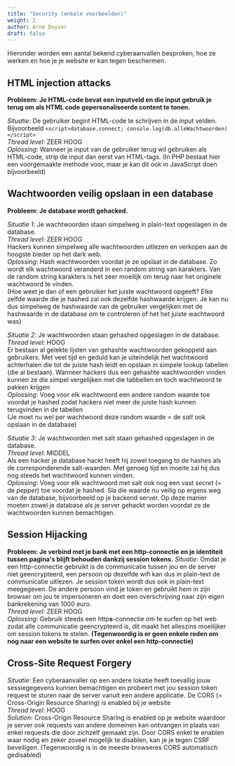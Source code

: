 ```yaml
---
title: "Security (enkele voorbeelden)"
weight: 2
author: Arne Duyver
draft: false
---
```


Hieronder worden een aantal bekend cyberaanvallen besproken, hoe ze werken en hoe je je website er kan tegen beschermen.

## HTML injection attacks
**Probleem: Je HTML-code bevat een inputveld en die input gebruik je terug om als HTML code gepersonaliseerde content te tonen.**

_Situatie_: De gebruiker begint HTML-code te schrijven in de input velden. Bijvoorbeeld `<script>database.connect; console.log(db.alleWachtwoorden)</script>` <br/>
_Thread level_: ZEER HOOG <br/>
_Oplossing_: Wanneer je input van de gebruiker terug wil gebruiken als HTML-code, strip de input dan eerst van HTML-tags. (In PHP bestaat hier een voorgemaakte methode voor, maar je kan dit ook in JavaScript doen bijvoorbeeld)

## Wachtwoorden veilig opslaan in een database
**Probleem: Je database wordt gehacked.**

_Situatie 1_: Je wachtwoorden staan simpelweg in plain-text opgeslagen in de database. <br/>
_Thread level_: ZEER HOOG <br/>
Hackers kunnen simpelweg alle wachtwoorden uitlezen en verkopen aan de hoogste bieder op het dark web. <br/>
_Oplossing_: Hash wachtwoorden voordat je ze opslaat in de database. Zo wordt elk wachtwoord veranderd in een random string van karakters. Van de random string karakters is het zeer moeilijk om terug naar het originele wachtwoord te vinden. <br/>
(Hoe weet je dan of een gebruiker het juiste wachtwoord opgeeft? Elke zelfde waarde die je hashed zal ook dezelfde hashwaarde krijgen. Je kan nu dus simpelweg de hashwaarde van de gebruiker vergelijken met de hashwaarde in de database om te controleren of het het juiste wachtwoord was)

_Situatie 2_: Je wachtwoorden staan gehashed opgeslagen in de database. <br/>
_Thread level_: HOOG <br/>
Er bestaan al gelekte lijsten van gehashte wachtwoorden gekoppeld aan gebruikers. Met veel tijd en geduld kan je uiteindelijk het wachtwoord achterhalen die tot de juiste hash leidt en opslaan in simpele lookup tabellen (die al bestaan). Wanneer hackers dus een gehashte wachtwoorden vinden kunnen ze die simpel vergelijken met die tabbellen en toch wachtwoord te pakken krijgen<br/>
_Oplossing_: Voeg voor elk wachtwoord een andere random waarde toe voordat je hashed zodat hackers niet meer de juiste hash kunnen terugvinden in de tabellen<br/> 
(Je moet nu wel per wachtwoord deze random waarde = de _salt_ ook opslaan in de database)

_Situatie 3_: Je wachtwoorden met salt staan gehashed opgeslagen in de database. <br/>
_Thread level_: MIDDEL <br/>
Als een hacker je database hackt heeft hij zowel toegang to de hashes als de corresponderende salt-waarden. Met genoeg tijd en moeite zal hij dus nog steeds het wachtwoord kunnen vinden.<br/>
_Oplossing_: Voeg voor elk wachtwoord met salt ook nog een vast _secret_ (= de _pepper_) toe voordat je hashed. Sla die waarde nu veilig op ergens weg van de database, bijvoorbeeld op je backend server. Op deze manier moeten zowel je database als je server gehackt worden voordat ze de wachtwoorden kunnen bemachtigen.

## Session Hijacking
**Probleem: Je verbind met je bank met een http-connectie en je identiteit tussen pagina's blijft behouden dankzij session tokens.**
_Situatie_: Omdat je een http-connectie gebruikt is de communicatie tussen jou en de server niet geencrypteerd, een persoon op dezelfde wifi kan dus in plain-text de communicatie uitlezen. Je session token wordt dus ook in plain-text meegegeven. De andere persoon vind je token en gebruikt hem in zijn browser om jou te impersoneren en doet een overschrijving naar zijn eigen bankrekening van 1000 euro.<br/>
_Thread level_: ZEER HOOG <br/>
_Oplossing_: Gebruik steeds een http**s**-connectie om te surfen op het web zodat alle communicatie geencrypteerd is, dit maakt het alleszins moeilijker om session tokens te stelen. **(Tegenwoordig is er geen enkele reden om nog naar een website te surfen over enkel een http-connectie)**


## Cross-Site Request Forgery
_Situatie_: Een cyberaanvaller op een andere lokatie heeft toevallig jouw sessiegegevens kunnen bemachtigen en probeert met jou session token request te sturen naar de server vanuit een andere applicatie. De CORS (= Cross-Origin Resource Sharing) is enabled bij je website<br/>
_Thread level_: HOOG <br/>
_Solution_: Cross-Origin Resource Sharing is enabled op je website waardoor je server ook requests van andere domeinen kan ontvangen in plaats van enkel requests die door zichzelf gemaakt zijn. Door CORS enkel te enablen waar nodig en zeker zoveel mogelijk te disablen, kan je je tegen CSRF beveiligen. (Tegenwoordig is in de meeste browseres CORS automatisch gedisabled)

